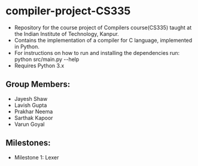 # compiler-project-CS335
- Repository for the course project of Compilers course(CS335) taught at the Indian Institute of Technology, Kanpur.
- Contains the implementation of a compiler for C language, implemented in Python. 
- For instructions on how to run and installing the dependencies run: python src/main.py --help 
- Requires Python 3.x


## Group Members:
- Jayesh Shaw
- Lavish Gupta
- Prakhar Neema
- Sarthak Kapoor
- Varun Goyal

## Milestones:
- Milestone 1: Lexer
